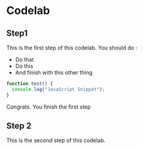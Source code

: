 # Codelab

## Step1

This is the first step of this codelab. You should do :

- Do that
- Do this
- And finish with this other thing

```javascript
function test() {
  console.log("JavaScript Snippet");
}
```

Congrats. You finish the first step

## Step 2

This is the second step of this codelab.
